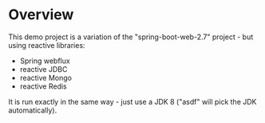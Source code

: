 # Overview 

This demo project is a variation of the "spring-boot-web-2.7" project - but using reactive libraries:

- Spring webflux
- reactive JDBC
- reactive Mongo
- reactive Redis

It is run exactly in the same way - just use a JDK 8 ("asdf" will pick the JDK automatically).
